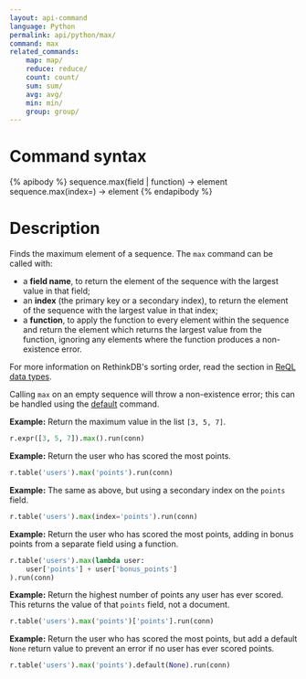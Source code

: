 ```yaml
---
layout: api-command
language: Python
permalink: api/python/max/
command: max
related_commands:
    map: map/
    reduce: reduce/
    count: count/
    sum: sum/
    avg: avg/
    min: min/
    group: group/
---
```


# Command syntax #

{% apibody %}
sequence.max(field | function) &rarr; element
sequence.max(index=<indexname>) &rarr; element
{% endapibody %}

# Description #

Finds the maximum element of a sequence. The `max` command can be called with:

* a **field name**, to return the element of the sequence with the largest value in that field;
* an **index** (the primary key or a secondary index), to return the element of the sequence with the largest value in that index;
* a **function**, to apply the function to every element within the sequence and return the element which returns the largest value from the function, ignoring any elements where the function produces a non-existence error.

For more information on RethinkDB's sorting order, read the section in [ReQL data types](/docs/data-types/#sorting-order).

Calling `max` on an empty sequence will throw a non-existence error; this can be handled using the [default](/api/python/default/) command.

__Example:__ Return the maximum value in the list `[3, 5, 7]`.

```py
r.expr([3, 5, 7]).max().run(conn)
```

__Example:__ Return the user who has scored the most points.

```py
r.table('users').max('points').run(conn)
```

__Example:__ The same as above, but using a secondary index on the `points` field.

```py
r.table('users').max(index='points').run(conn)
```

__Example:__ Return the user who has scored the most points, adding in bonus points from a separate field using a function.

```py
r.table('users').max(lambda user:
    user['points'] + user['bonus_points']
).run(conn)
```

__Example:__ Return the highest number of points any user has ever scored. This returns the value of that `points` field, not a document.

```py
r.table('users').max('points')['points'].run(conn)
```

__Example:__ Return the user who has scored the most points, but add a default `None` return value to prevent an error if no user has ever scored points.

```py
r.table('users').max('points').default(None).run(conn)
```
